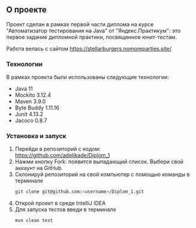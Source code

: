 <!-- ABOUT THE PROJECT -->
## О проекте

Проект сделан в рамках первой части диплома на курсе "Автоматизатор тестирования на Java" от "Яндекс.Практикум": это первое задание дипломной практики, посвященное юнит-тестам.

Работа велась с сайтом https://stellarburgers.nomoreparties.site/

### Технологии

В рамках проекта были использованы следующие технологии:

* Java 11
* Mockito 3.12.4
* Maven 3.9.0
* Byte Buddy 1.11.16
* Junit 4.13.2
* Jacoco 0.8.7

### Установка и запуск

1. Перейди в репозиторий с кодом: https://github.com/adelikade/Diplom_1
2. Нажми кнопку Fork: появится выпадающий список. Выбери свой аккаунт на GitHub.
3. Склонируй репозиторий на свой компьютер с помощью команды в терминале
   ```sh
   git clone git@github.com:<username>/Diplom_1.git
   ```
4. Открой проект в среде IntelliJ IDEA
5. Для запуска тестов введи в терминале
   ```sh
   mvn clean test  
